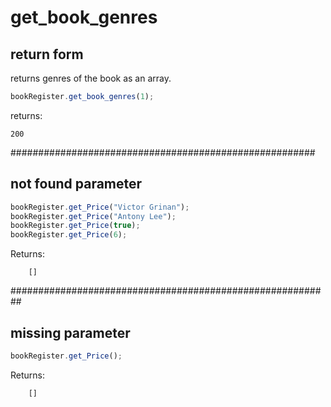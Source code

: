 # get_book_genres

## return form

returns genres of the book as an array.

```js
bookRegister.get_book_genres(1);
```

returns:

```shell
200
```

#######################################################

## not found parameter

```js
bookRegister.get_Price("Victor Grinan");
bookRegister.get_Price("Antony Lee");
bookRegister.get_Price(true);
bookRegister.get_Price(6);
```

Returns:

```shell
    []
```

##########################################################

## missing parameter

```js
bookRegister.get_Price();
```

Returns:

```shell
    []
```
